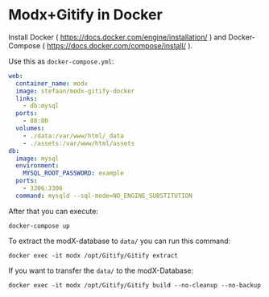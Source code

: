 # Modx+Gitify in Docker

Install Docker ( https://docs.docker.com/engine/installation/ ) and Docker-Compose ( https://docs.docker.com/compose/install/ ).


Use this as ```docker-compose.yml```:
```yml
web:
  container_name: modx
  image: stefaan/modx-gitify-docker
  links:
    - db:mysql
  ports:
    - 80:80
  volumes:
    - ./data:/var/www/html/_data
    - ./assets:/var/www/html/assets
db:
  image: mysql
  environment:
    MYSQL_ROOT_PASSWORD: example
  ports:
    - 3306:3306
  command: mysqld --sql-mode=NO_ENGINE_SUBSTITUTION
```


After that you can execute:
```
docker-compose up
```


To extract the modX-database to ```data/``` you can run this command:
```
docker exec -it modx /opt/Gitify/Gitify extract
```


If you want to transfer the ```data/``` to the modX-Database:
```
docker exec -it modx /opt/Gitify/Gitify build --no-cleanup --no-backup
```
